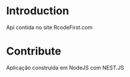 # Introduction 
Api contida no site RcodeFirst.com


# Contribute
Aplicação construída em NodeJS com NEST.JS
